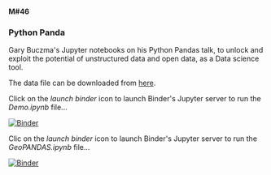 #### M#46

### Python Panda

Gary Buczma's Jupyter notebooks on his Python Pandas talk, to unlock and
exploit the potential of unstructured data and open data, as a Data science
tool.

The data file can be downloaded from [here](https://www.nzta.govt.nz/safety/safety-resources/road-safety-information-and-tools/disaggregated-crash-data/).

Click on the *launch binder* icon to launch Binder's Jupyter server to run the *Demo.ipynb* file...

[![Binder](https://mybinder.org/badge_logo.svg)](https://mybinder.org/v2/gh/HamPUG/meetings/master?filepath=2018%2F2018-07-09%2FDemo.ipynb)

Clic on the *launch binder* icon to launch Binder's Jupyter server to run the *GeoPANDAS.ipynb* file...

[![Binder](https://mybinder.org/badge_logo.svg)](https://mybinder.org/v2/gh/HamPUG/meetings/master?filepath=2018%2F2018-07-09%2FGeoPANDAS.ipynb)
